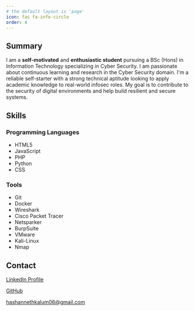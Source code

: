 ```yaml
---
# the default layout is 'page'
icon: fas fa-info-circle
order: 4
---
```


## Summary

I am a **self-motivated** and **enthusiastic student** pursuing a BSc (Hons) in Information Technology specializing in Cyber Security. I am passionate about continuous learning and research in the Cyber Security domain. I'm a reliable self-starter with a strong technical aptitude looking to apply academic knowledge to real-world infosec roles. My goal is to contribute to the security of digital environments and help build resilient and secure systems.

## Skills

### Programming Languages
- HTML5
- JavaScript
- PHP
- Python
- CSS

### Tools
- Git
- Docker
- Wireshark
- Cisco Packet Tracer
- Netsparker
- BurpSuite
- VMware
- Kali-Linux
- Nmap

## Contact

[LinkedIn Profile](https://www.linkedin.com/in/hashan-nethkalum) 

[GitHub](https://github.com/hexguard)

[hashannethkalum06@gmail.com](mailto:hashannethkalum06@gmail.com)
